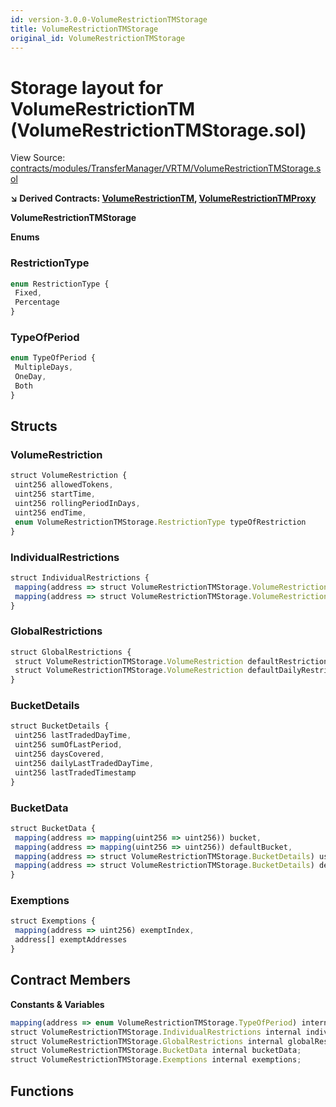```yaml
---
id: version-3.0.0-VolumeRestrictionTMStorage
title: VolumeRestrictionTMStorage
original_id: VolumeRestrictionTMStorage
---
```


# Storage layout for VolumeRestrictionTM (VolumeRestrictionTMStorage.sol)

View Source: [contracts/modules/TransferManager/VRTM/VolumeRestrictionTMStorage.sol](../../../contracts/modules/TransferManager/VRTM/VolumeRestrictionTMStorage.sol)

**↘ Derived Contracts: [VolumeRestrictionTM](VolumeRestrictionTM.md), [VolumeRestrictionTMProxy](VolumeRestrictionTMProxy.md)**

**VolumeRestrictionTMStorage**

**Enums**
### RestrictionType

```js
enum RestrictionType {
 Fixed,
 Percentage
}
```

### TypeOfPeriod

```js
enum TypeOfPeriod {
 MultipleDays,
 OneDay,
 Both
}
```

## Structs
### VolumeRestriction

```js
struct VolumeRestriction {
 uint256 allowedTokens,
 uint256 startTime,
 uint256 rollingPeriodInDays,
 uint256 endTime,
 enum VolumeRestrictionTMStorage.RestrictionType typeOfRestriction
}
```

### IndividualRestrictions

```js
struct IndividualRestrictions {
 mapping(address => struct VolumeRestrictionTMStorage.VolumeRestriction) individualRestriction,
 mapping(address => struct VolumeRestrictionTMStorage.VolumeRestriction) individualDailyRestriction
}
```

### GlobalRestrictions

```js
struct GlobalRestrictions {
 struct VolumeRestrictionTMStorage.VolumeRestriction defaultRestriction,
 struct VolumeRestrictionTMStorage.VolumeRestriction defaultDailyRestriction
}
```

### BucketDetails

```js
struct BucketDetails {
 uint256 lastTradedDayTime,
 uint256 sumOfLastPeriod,
 uint256 daysCovered,
 uint256 dailyLastTradedDayTime,
 uint256 lastTradedTimestamp
}
```

### BucketData

```js
struct BucketData {
 mapping(address => mapping(uint256 => uint256)) bucket,
 mapping(address => mapping(uint256 => uint256)) defaultBucket,
 mapping(address => struct VolumeRestrictionTMStorage.BucketDetails) userToBucket,
 mapping(address => struct VolumeRestrictionTMStorage.BucketDetails) defaultUserToBucket
}
```

### Exemptions

```js
struct Exemptions {
 mapping(address => uint256) exemptIndex,
 address[] exemptAddresses
}
```

## Contract Members
**Constants & Variables**

```js
mapping(address => enum VolumeRestrictionTMStorage.TypeOfPeriod) internal holderToRestrictionType;
struct VolumeRestrictionTMStorage.IndividualRestrictions internal individualRestrictions;
struct VolumeRestrictionTMStorage.GlobalRestrictions internal globalRestrictions;
struct VolumeRestrictionTMStorage.BucketData internal bucketData;
struct VolumeRestrictionTMStorage.Exemptions internal exemptions;

```

## Functions

